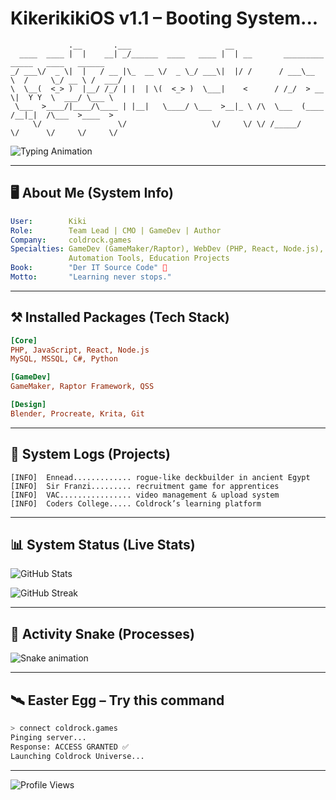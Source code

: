 # KikerikikiOS v1.1 – Booting System...

```text
             .__       .___                     __                                             
  ____  ____ |  |    __| _/______  ____   ____ |  | __       _________    _____   ____   ______
_/ ___\/  _ \|  |   / __ |\_  __ \/  _ \_/ ___\|  |/ /      / ___\__  \  /     \_/ __ \ /  ___/
\  \__(  <_> )  |__/ /_/ | |  | \(  <_> )  \___|    <      / /_/  > __ \|  Y Y  \  ___/ \___ \ 
 \___  >____/|____/\____ | |__|   \____/ \___  >__|_ \ /\  \___  (____  /__|_|  /\___  >____  >
     \/                 \/                   \/     \/ \/ /_____/     \/      \/     \/     \/ 
```

![Typing Animation](https://readme-typing-svg.herokuapp.com?font=Fira+Code&size=22&duration=3000&pause=1000&color=60AAFF&center=true&vCenter=true&width=720&lines=Initializing+Kiki+Profile;Loading+Coldrock+Modules;System+Status:+STABLE;Welcome+to+Kiki's+Profile)

---

## 🖥️ About Me (System Info)

```yaml
User:        Kiki
Role:        Team Lead | CMO | GameDev | Author
Company:     coldrock.games
Specialties: GameDev (GameMaker/Raptor), WebDev (PHP, React, Node.js),
             Automation Tools, Education Projects
Book:        "Der IT Source Code" 📘
Motto:       "Learning never stops."
```

---

## ⚒️ Installed Packages (Tech Stack)

```ini
[Core]
PHP, JavaScript, React, Node.js
MySQL, MSSQL, C#, Python

[GameDev]
GameMaker, Raptor Framework, QSS

[Design]
Blender, Procreate, Krita, Git
```

---

## 🔭 System Logs (Projects)

```log
[INFO]  Ennead............. rogue-like deckbuilder in ancient Egypt
[INFO]  Sir Franzi......... recruitment game for apprentices
[INFO]  VAC................ video management & upload system
[INFO]  Coders College..... Coldrock’s learning platform
```

---

## 📊 System Status (Live Stats)

![GitHub Stats](https://github-readme-stats.vercel.app/api?username=kikerikiki&show_icons=true&theme=radical&hide_border=true&bg_color=0D1117&title_color=60AAFF&icon_color=60AAFF)

![GitHub Streak](https://github-readme-streak-stats.herokuapp.com/?user=kikerikiki&theme=radical&hide_border=true&background=0D1117&ring=60AAFF&fire=FF4080&currStreakLabel=60AAFF)

---

## 🐍 Activity Snake (Processes)

![Snake animation](https://github.com/kikerikiki/kikerikiki/blob/output/github-contribution-grid-snake.svg)

---

## 🛰️ Easter Egg – Try this command

```bash
> connect coldrock.games
Pinging server...
Response: ACCESS GRANTED ✅
Launching Coldrock Universe...
```

---

![Profile Views](https://komarev.com/ghpvc/?username=kikerikiki&label=system%20accesses&color=60AAFF&style=for-the-badge)

